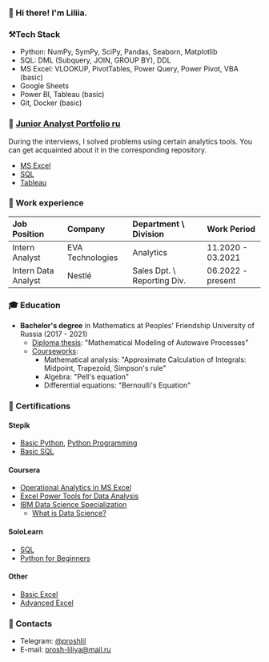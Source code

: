 ### 👋 Hi there! I'm Liliia.

<!---->

### ⚒️Tech Stack
- Python: NumPy, SymPy, SciPy, Pandas, Seaborn, Matplotlib 
- SQL: DML (Subquery, JOIN, GROUP BY), DDL
- MS Excel: VLOOKUP, PivotTables, Power Query, Power Pivot, VBA (basic)
- Google Sheets
- Power BI, Tableau (basic)
- Git, Docker (basic)

<!--### 👩🏻‍💻 Projects-->

### 📁 [Junior Analyst Portfolio ru](https://github.com/lprosh/junior-analyst-portfolio)
  
During the interviews, I solved problems using certain analytics tools. 
You can get acquainted about it in the corresponding repository.
  - [MS Excel](https://github.com/lprosh/junior-analyst-portfolio/tree/main/excel)
  - [SQL](https://github.com/lprosh/junior-analyst-portfolio/tree/main/sql)
  - [Tableau](https://github.com/lprosh/junior-analyst-portfolio/tree/main/tableau)

### 👔 Work experience

| Job Position        | Company          | Department \ Division       | Work Period       |
|:--------------------|:-----------------|:----------------------------|:------------------|
| Intern Analyst      | EVA Technologies | Analytics                   | 11.2020 - 03.2021 |
| Intern Data Analyst | Nestlé           | Sales Dpt. \ Reporting Div. | 06.2022 - present |



### 🎓  Education
- **Bachelor's degree** in Mathematics at Peoples' Friendship University of Russia (2017 - 2021)
  - [Diploma thesis](): "Mathematical Modeling of Autowave Processes"
  - [Courseworks](): 
    - Mathematical analysis: "Approximate Calculation of Integrals: Midpoint, Trapezoid, Simpson's rule"
    - Algebra: "Pell's equation"
    - Differential equations: "Bernoulli's Equation"

### 📜 Certifications

#### Stepik
- [Basic Python](https://stepik.org/cert/1498730), [Python Programming](https://stepik.org/cert/1521295)
- [Basic SQL](https://stepik.org/cert/1431666)

#### Coursera
- [Operational Analytics in MS Excel](https://www.coursera.org/account/accomplishments/verify/67J6QUC92ZF6)
- [Excel Power Tools for Data Analysis](https://www.coursera.org/account/accomplishments/verify/YUWZ2UH79Y7H)
- [IBM Data Science Specialization](https://www.coursera.org/professional-certificates/ibm-data-science)
	- [What is Data Science?](https://www.coursera.org/account/accomplishments/verify/HJ7JWQCK9YN9)

#### SoloLearn
- [SQL](https://www.sololearn.com/certificates/course/en/578901/1060/landscape/png)
- [Python for Beginners](https://www.sololearn.com/certificates/course/en/578901/1157/landscape/png)

#### Other
- [Basic Excel](https://static.teachbase.ru/system/coursestat/14193973/cert/948310df9396e60ba81b0cb5c15631f8.pdf)
- [Advanced Excel](https://static.teachbase.ru/system/coursestat/14360444/cert/072e879acb37220dd79a1792010fa22e.pdf)

### 💬 Contacts
- Telegram: [@proshlil](https://t.me/proshlil)
- E-mail: [prosh-liliya@mail.ru](mailto:prosh-liliya@mail.ru)






<!--
**lprosh/lprosh** is a ✨ _special_ ✨ repository because its `README.md` (this file) appears on your GitHub profile.

Here are some ideas to get you started:

- 🔭 I’m currently working on ...
- 🌱 I’m currently learning ...
- 👯 I’m looking to collaborate on ...
- 🤔 I’m looking for help with ...
- 💬 Ask me about ...
- 📫 How to reach me: ...
- 😄 Pronouns: ...
- ⚡ Fun fact: ...
-->
